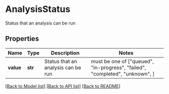 # AnalysisStatus

Status that an analysis can be run

## Properties
Name | Type | Description | Notes
------------ | ------------- | ------------- | -------------
**value** | **str** | Status that an analysis can be run |  must be one of ["queued", "in-progress", "failed", "completed", "unknown", ]

[[Back to Model list]](../README.md#documentation-for-models) [[Back to API list]](../README.md#documentation-for-api-endpoints) [[Back to README]](../README.md)


